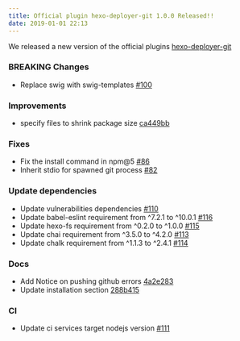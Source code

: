 ```yaml
---
title: Official plugin hexo-deployer-git 1.0.0 Released!!
date: 2019-01-01 22:13
---
```


We released a new version of the official plugins [hexo-deployer-git](https://github.com/hexojs/hexo-deployer-git)

### BREAKING Changes

* Replace swig with swig-templates [#100](https://github.com/hexojs/hexo-deployer-git/pull/100)

### Improvements

* specify files to shrink package size [ca449bb](https://github.com/hexojs/hexo-deployer-git/commit/ca449bb569f622dc0f3c7a528a5ead3e304a27e2)

### Fixes

* Fix the install command in npm@5 [#86](https://github.com/hexojs/hexo-deployer-git/pull/89)
* Inherit stdio for spawned git process [#82](https://github.com/hexojs/hexo-deployer-git/pull/82)

### Update dependencies

* Update vulnerabilities dependencies [#110](https://github.com/hexojs/hexo-deployer-git/pull/110)
* Update babel-eslint requirement from ^7.2.1 to ^10.0.1 [#116](https://github.com/hexojs/hexo-deployer-git/pull/116)
* Update hexo-fs requirement from ^0.2.0 to ^1.0.0 [#115](https://github.com/hexojs/hexo-deployer-git/pull/115)
* Update chai requirement from ^3.5.0 to ^4.2.0 [#113](https://github.com/hexojs/hexo-deployer-git/pull/113)
* Update chalk requirement from ^1.1.3 to ^2.4.1 [#114](https://github.com/hexojs/hexo-deployer-git/pull/114)

### Docs

* Add Notice on pushing github errors [4a2e283](https://github.com/hexojs/hexo-deployer-git/commit/4a2e283d89a0331f944d1f24e882c64b4fb62ab7)
* Update installation section [288b415](https://github.com/hexojs/hexo-deployer-git/commit/288b41506b25b1ee67308382165552ec8edee14a)

### CI

* Update ci services target nodejs version [#111](https://github.com/hexojs/hexo-deployer-git/pull/111)